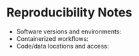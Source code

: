 # Reproducibility Notes

- Software versions and environments:
- Containerized workflows:
- Code/data locations and access:
